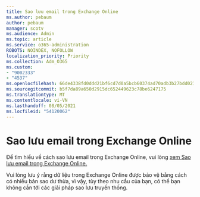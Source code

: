 ```yaml
---
title: Sao lưu email trong Exchange Online
ms.author: pebaum
author: pebaum
manager: scotv
ms.audience: Admin
ms.topic: article
ms.service: o365-administration
ROBOTS: NOINDEX, NOFOLLOW
localization_priority: Priority
ms.collection: Adm_O365
ms.custom:
- "9002333"
- "4537"
ms.openlocfilehash: 66de4338fd0ddd21bf6cd7d0a5bcb60374ad70adb3b27bdd021dbec8a7f163a6
ms.sourcegitcommit: b5f7da89a650d2915dc652449623c78be6247175
ms.translationtype: MT
ms.contentlocale: vi-VN
ms.lasthandoff: 08/05/2021
ms.locfileid: "54120062"
---
```

# <a name="backing-up-email-in-exchange-online"></a>Sao lưu email trong Exchange Online

Để tìm hiểu về cách sao lưu email trong Exchange Online, vui lòng [xem Sao lưu email trong Exchange Online.](https://docs.microsoft.com/exchange/back-up-email)

Vui lòng lưu ý rằng dữ liệu [](https://docs.microsoft.com/office365/servicedescriptions/exchange-online-service-description/high-availability-and-business-continuity)trong Exchange Online được bảo vệ bằng cách có nhiều bản sao dư thừa, vì vậy, tùy theo nhu cầu của bạn, có thể bạn không cần tới các giải pháp sao lưu truyền thống.
